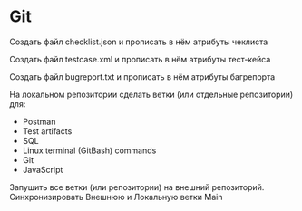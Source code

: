 # Git

Создать файл checklist.json и прописать в нём атрибуты чеклиста

Создать файл testcase.xml и прописать в нём атрибуты тест-кейса

Создать файл bugreport.txt и прописать в нём атрибуты багрепорта

На локальном репозитории сделать ветки (или отдельные репозитории) для:
- Postman
- Test artifacts
- SQL
- Linux terminal (GitBash) commands
- Git
- JavaScript

Запушить все ветки (или репозитории) на внешний репозиторий.
Синхронизировать Внешнюю и Локальную ветки Main
